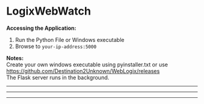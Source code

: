 # LogixWebWatch

**Accessing the Application:**
1. Run the Python File or Windows executable
2. Browse to `your-ip-address:5000`
  
**Notes:**   
Create your own windows executable using pyinstaller.txt or use https://github.com/Destination2Unknown/WebLogix/releases  
The Flask server runs in the background.  

---



---



---
